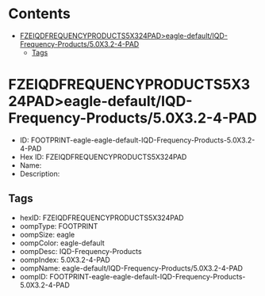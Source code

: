 



Contents
========

* [FZEIQDFREQUENCYPRODUCTS5X324PAD>eagle-default/IQD-Frequency-Products/5.0X3.2-4-PAD](#fzeiqdfrequencyproducts5x324padeagle-defaultiqd-frequency-products50x32-4-pad)
	* [Tags](#tags)

# FZEIQDFREQUENCYPRODUCTS5X324PAD>eagle-default/IQD-Frequency-Products/5.0X3.2-4-PAD

- ID: FOOTPRINT-eagle-eagle-default-IQD-Frequency-Products-5.0X3.2-4-PAD
- Hex ID: FZEIQDFREQUENCYPRODUCTS5X324PAD
- Name: 
- Description: 

## Tags

- hexID: FZEIQDFREQUENCYPRODUCTS5X324PAD
- oompType: FOOTPRINT
- oompSize: eagle
- oompColor: eagle-default
- oompDesc: IQD-Frequency-Products
- oompIndex: 5.0X3.2-4-PAD
- oompName: eagle-default/IQD-Frequency-Products/5.0X3.2-4-PAD
- oompID: FOOTPRINT-eagle-eagle-default-IQD-Frequency-Products-5.0X3.2-4-PAD
